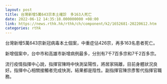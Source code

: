 ```yaml
---
layout: post
title: 台灣新增5萬643宗本土確診　多163人死亡
date: 2022-06-12 14:35:18.000000000 +08:00
link: https://news.rthk.hk/rthk/ch/component/k2/1652681-20220612.htm
categories: rthk
---
```


台灣新增5萬643宗新冠病毒本土個案，中重症佔426宗，再多163名患者死亡。

新增個案中，台中市和高雄市新增病例最多，分別有7千7百多宗和7千2百多宗。

流行疫情指揮中心說，指揮官陳時中快測呈陽性，將居家隔離，目前身體狀況良好。指揮中心相關接觸者完成快測，結果都是陰性。副指揮官陳宗彥暫代指揮官職務。
